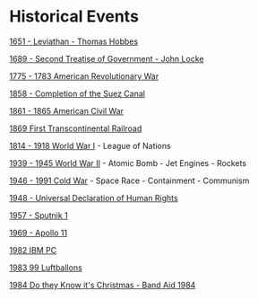 # Historical Events

[1651 - Leviathan - Thomas Hobbes](https://en.wikipedia.org/wiki/Leviathan_(Hobbes_book))

[1689 - Second Treatise of Government - John Locke](https://en.wikipedia.org/wiki/Two_Treatises_of_Government#Second_Treatise)

[1775 - 1783 American Revolutionary War](https://en.wikipedia.org/wiki/American_Revolutionary_War)

[1858 - Completion of the Suez Canal](https://en.wikipedia.org/wiki/Suez_Canal)

[1861 - 1865 American Civil War](https://en.wikipedia.org/wiki/American_Civil_War)

[1869 First Transcontinental Railroad](https://en.wikipedia.org/wiki/First_Transcontinental_Railroad)

[1814 - 1918 World War I](https://en.wikipedia.org/wiki/World_War_I)
    - League of Nations

[1939 - 1945 World War II](https://en.wikipedia.org/wiki/World_War_II)
    - Atomic Bomb
    - Jet Engines
    - Rockets

[1946 - 1991 Cold War](https://en.wikipedia.org/wiki/Cold_War)
    - Space Race
    - Containment
    - Communism

[1948 - Universal Declaration of Human Rights](https://en.wikipedia.org/wiki/Universal_Declaration_of_Human_Rights)

[1957 - Sputnik 1](https://en.wikipedia.org/wiki/Sputnik_1)

[1969 - Apollo 11](https://en.wikipedia.org/wiki/Apollo_11)

[1982 IBM PC](https://en.wikipedia.org/wiki/IBM_Personal_Computer)

[1983 99 Luftballons](https://en.wikipedia.org/wiki/99_Luftballons)

[1984 Do they Know it's Christmas - Band Aid 1984](https://en.wikipedia.org/wiki/Do_They_Know_It%27s_Christmas%3F)

